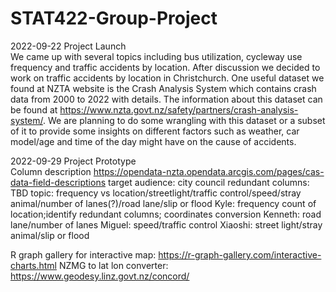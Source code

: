 # STAT422-Group-Project

2022-09-22 Project Launch \
We came up with several topics including bus utilization, cycleway use frequency and traffic accidents by location.
After discussion we decided to work on traffic accidents by location in Christchurch. One useful dataset we found
at NZTA website is the Crash Analysis System which contains crash data from 2000 to 2022 with details. The information
about this dataset can be found at https://www.nzta.govt.nz/safety/partners/crash-analysis-system/. We are planning to 
do some wrangling with this dataset or a subset of it to provide some insights on different factors such as weather, 
car model/age and time of the day might have on the cause of accidents.

2022-09-29 Project Prototype\
Column description  https://opendata-nzta.opendata.arcgis.com/pages/cas-data-field-descriptions
target audience: city council
redundant columns: TBD
topic: frequency vs location/streetlight/traffic control/speed/stray animal/number of lanes(?)/road lane/slip or flood
Kyle: frequency count of location;identify redundant columns; coordinates conversion
Kenneth: road lane/number of lanes
Miguel: speed/traffic control
Xiaoshi: street light/stray animal/slip or flood

R graph gallery for interactive map: https://r-graph-gallery.com/interactive-charts.html
NZMG to lat lon converter: https://www.geodesy.linz.govt.nz/concord/

